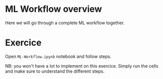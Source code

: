 # ML Workflow overview

Here we will go through a complete ML workflow together.  

# Exercice

Open `ML-Workflow.ipynb` notebook and follow steps.  

NB: you won't have a lot to implement on this exercice. Simply run the cells and make sure to understand the different steps.
